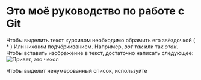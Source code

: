 # Это моё руководство по работе с Git

Чтобы выделить текст курсивом необходимо обрамить его звёздочкой ( * ) Или нижним подчёркиванием. Например, *вот так* или так _этак_.
 
Чтобы вставить изображение в текст, достаточно написать следующее:
![Привет, это чехол](cover.jpg)

Чтобы выделит ненумерованный список, используйте 